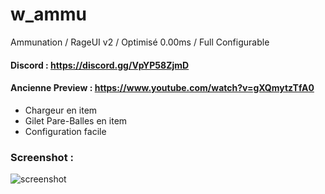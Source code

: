 # w_ammu
Ammunation / RageUI v2 / Optimisé 0.00ms / Full Configurable

#### Discord : https://discord.gg/VpYP58ZjmD

#### Ancienne Preview : https://www.youtube.com/watch?v=gXQmytzTfA0

- Chargeur en item
- Gilet Pare-Balles en item
- Configuration facile

### Screenshot :

![screenshot](https://cdn.discordapp.com/attachments/658236178268684291/921890503379804170/unknown.png)
